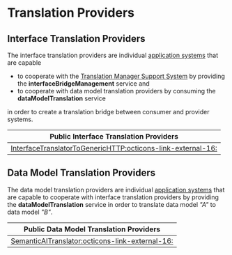 # Translation Providers

## Interface Translation Providers

The interface translation providers are individual [application systems](../../help/definitions.md#application-system) that are capable

- to cooperate with the [Translation Manager Support System](../../support_systems/translation_manager.md) by providing the **interfaceBridgeManagement** service and
- to cooperate with data model translation providers by consuming the **dataModelTranslation** service

in order to create a translation bridge between consumer and provider systems.

| Public Interface Translation Providers |
| ---------------------------- |
| [InterfaceTranslatorToGenericHTTP:octicons-link-external-16:](https://github.com/Aitia-IIOT/ah5-app-aitia-interface-translator-to-generic-http-java-spring) |

## Data Model Translation Providers

The data model translation providers are individual [application systems](../../help/definitions.md#application-system) that are capable to cooperate with interface translation providers by providing the **dataModelTranslation** service in order to translate data model _"A"_ to data model _"B"_.

| Public Data Model Translation Providers |
| ---------------------------- |
| [SemanticAITranslator:octicons-link-external-16:](https://github.com/Aitia-IIOT/ah5-app-aitia-datamodel-translator-python-wrapper-java-spring) |